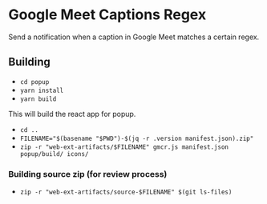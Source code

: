 # Google Meet Captions Regex

Send a notification when a caption in Google Meet matches a certain regex.

## Building

+ `cd popup`
+ `yarn install`
+ `yarn build`

This will build the react app for popup.

+ `cd ..`
+ `FILENAME="$(basename "$PWD")-$(jq -r .version manifest.json).zip"`
+ `zip -r "web-ext-artifacts/$FILENAME" gmcr.js manifest.json popup/build/ icons/`

### Building source zip (for review process)

+ `zip -r "web-ext-artifacts/source-$FILENAME" $(git ls-files)`
